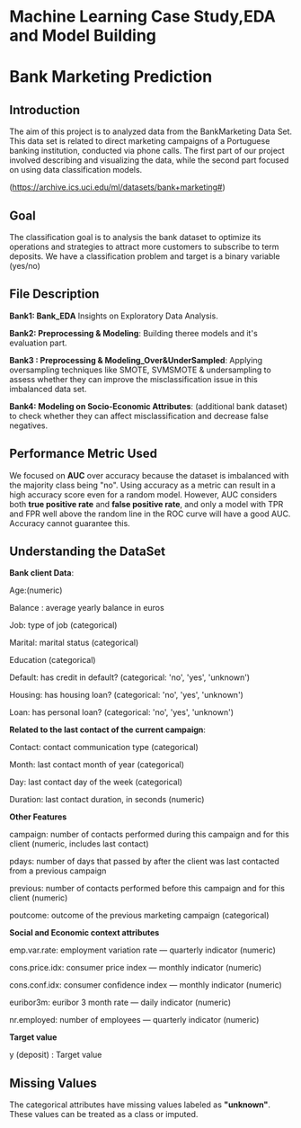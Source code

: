 # Machine Learning Case Study,EDA and Model Building

# Bank Marketing Prediction

## **Introduction**

The aim of this project is to analyzed data from the BankMarketing Data Set.  This data set is related to direct marketing campaigns of a Portuguese banking institution, conducted via phone calls. The first part of our project involved describing and visualizing the data, while the second part focused on using data classification models.


(https://archive.ics.uci.edu/ml/datasets/bank+marketing#)


## **Goal**  

The classification goal is to analysis the bank dataset to optimize its operations and strategies to attract more customers to subscribe to term deposits.
We have a classification problem and target is a binary variable (yes/no) 


 ## **File Description**

**Bank1: Bank_EDA** Insights on Exploratory Data Analysis.

**Bank2: Preprocessing & Modeling**: Building theree models and it's evaluation part.

**Bank3 : Preprocessing & Modeling_Over&UnderSampled**: Applying oversampling techniques like SMOTE, SVMSMOTE & undersampling to assess whether they can improve the misclassification issue in this imbalanced data set.

**Bank4: Modeling on Socio-Economic Attributes**: (additional bank dataset) to check whether they can affect misclassification and decrease false negatives.

## **Performance Metric Used**

We focused on **AUC** over accuracy because the dataset is imbalanced with the majority class being "no". Using accuracy as a metric can result in a high accuracy score even for a random model. However, AUC considers both **true positive rate** and **false positive rate**, and only a model with TPR and FPR well above the random line in the ROC curve will have a good AUC. Accuracy cannot guarantee this.




## Understanding the DataSet

**Bank client Data**:

Age:(numeric)

Balance : average yearly balance in euros

Job: type of job (categorical)

Marital: marital status (categorical)

Education (categorical)

Default: has credit in default? (categorical: 'no', 'yes', 'unknown')

Housing: has housing loan? (categorical: 'no', 'yes', 'unknown')

Loan: has personal loan? (categorical: 'no', 'yes', 'unknown')

**Related to the last contact of the current campaign**:

Contact: contact communication type (categorical)

Month: last contact month of year (categorical)

Day: last contact day of the week (categorical)

Duration: last contact duration, in seconds (numeric)

**Other Features**

campaign: number of contacts performed during this campaign and for this client (numeric, includes last contact)

pdays: number of days that passed by after the client was last contacted from a previous campaign 

previous: number of contacts performed before this campaign and for this client (numeric)

poutcome: outcome of the previous marketing campaign (categorical)

**Social and Economic context attributes**


emp.var.rate: employment variation rate — quarterly indicator (numeric)

cons.price.idx: consumer price index — monthly indicator (numeric)

cons.conf.idx: consumer confidence index — monthly indicator (numeric)

euribor3m: euribor 3 month rate — daily indicator (numeric)

nr.employed: number of employees — quarterly indicator (numeric)

**Target value**

y (deposit) : Target value

## **Missing Values**

The categorical attributes have missing values labeled as **"unknown"**. These values can be treated as a class or imputed.
 

